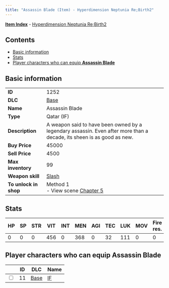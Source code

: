 ```yaml
---
title: "Assassin Blade (Item) - Hyperdimension Neptunia Re;Birth2"
---
```


[**Item Index**](/neptunia/rb2/item/index.html) - [Hyperdimension Neptunia Re;Birth2](/neptunia/rb2)

## Contents

- [Basic information](#basic-information)
- [Stats](#stats)
- [Player characters who can equip **Assassin Blade**](#player-characters-who-can-equip-assassin-blade)

## Basic information

|   |   |
| -- | -- |
| **ID** | 1252 |
| **DLC** | [Base](/neptunia/rb2/dlc/0-base.html) |
| **Name** | Assassin Blade |
| **Type** | Qatar (IF) |
| **Description** | A weapon said to have been owned by a legendary assassin. Even after more than a decade, its sheen is as good as new. |
| **Buy Price** | 45000 |
| **Sell Price** | 4500 |
| **Max inventory** | 99 |
| **Weapon skill** | [Slash](/neptunia/rb2/skill/0-1702-slash.html) |
| **To unlock in shop** | Method 1<br />- View scene [Chapter 5](/neptunia/rb2/scene/0-351-chapter-5.html) |

## Stats

| HP | SP | STR | VIT | INT | MEN | AGI | TEC | LUK | MOV | Fire res. | Ice res. | Wind res. | Lightning res. |
| -- | -- | --- | --- | --- | --- | --- | --- | --- | --- | --------- | -------- | --------- | -------------- |
| 0 | 0 | 0 | 456 | 0 | 368 | 0 | 32 | 111 | 0 | 0 | 0 | 0 | 0 |

## Player characters who can equip **Assassin Blade**

|    | ID | DLC | Name |
| -- | -- | --- | ---- |
| <input type="checkbox" id="rb2-player-0-11" class="trackbox" /> | 11 | [Base](/neptunia/rb2/dlc/0-base.html) | [IF](/neptunia/rb2/player/0-11-if.html) |